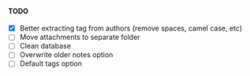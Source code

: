 #### TODO

- [x] Better extracting tag from authors (remove spaces, camel case, etc)
- [ ] Move attachments to separate folder
- [ ] Clean database
- [ ] Overwrite older notes option
- [ ] Default tags option